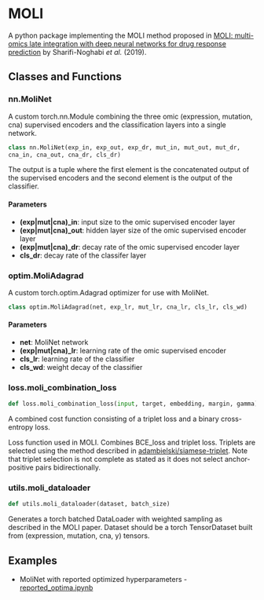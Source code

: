 # MOLI

A python package implementing the MOLI method proposed in [MOLI: multi-omics late 
integration with deep neural networks for drug response prediction][1] by 
Sharifi-Noghabi *et al.* (2019).



## Classes and Functions

### nn.MoliNet

A custom torch.nn.Module combining the three omic (expression, mutation, cna) 
supervised encoders and the classification layers into a single network. 

```python
class nn.MoliNet(exp_in, exp_out, exp_dr, mut_in, mut_out, mut_dr,
cna_in, cna_out, cna_dr, cls_dr)
```

The output is a tuple where the first element is the concatenated output of the
supervised encoders and the second element is the output of the classifier.

#### Parameters
* **(exp|mut|cna)_in**: input size to the omic supervised encoder layer
* **(exp|mut|cna)_out**: hidden layer size of the omic supervised encoder layer
* **(exp|mut|cna)_dr**: decay rate of the omic supervised encoder layer
* **cls_dr**: decay rate of the classifer layer

### optim.MoliAdagrad

A custom torch.optim.Adagrad optimizer for use with MoliNet.

```python
class optim.MoliAdagrad(net, exp_lr, mut_lr, cna_lr, cls_lr, cls_wd)
```

#### Parameters
* **net**: MoliNet network
* **(exp|mut|cna)_lr**: learning rate of the omic supervised encoder
* **cls_lr**: learning rate of the classifier
* **cls_wd**: weight decay of the classifier

### loss.moli_combination_loss

```python
def loss.moli_combination_loss(input, target, embedding, margin, gamma) 
```

A combined cost function consisting of a triplet loss and a binary cross-entropy loss.

Loss function used in MOLI. Combines BCE_loss and triplet loss. Triplets are selected
using the method described in [adambielski/siamese-triplet][2]. Note that triplet 
selection is not complete as stated as it does not select anchor-positive pairs 
bidirectionally.

### utils.moli_dataloader

```python
def utils.moli_dataloader(dataset, batch_size)
```

Generates a torch batched DataLoader with weighted sampling as described in the MOLI
paper. Dataset should be a torch TensorDataset built from (expression, mutation,
cna, y) tensors.

## Examples

* MoliNet with reported optimized hyperparameters - 
[reported_optima.ipynb](./examples/reported_optima.ipynb)


[1]: https://doi.org/10.1093/bioinformatics/btz318
[2]: https://github.com/adambielski/siamese-triplet
